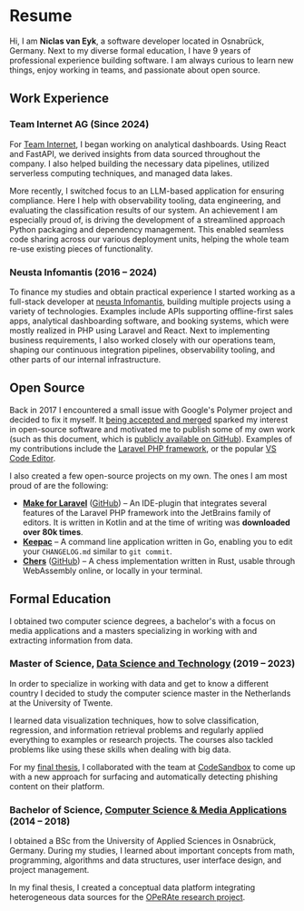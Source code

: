 # Resume

Hi, I am **Niclas van Eyk**, a software developer located in Osnabrück, Germany.
Next to my diverse formal education, I have 9 years of professional experience building software.
I am always curious to learn new things, enjoy working in teams, and passionate about open source.

## Work Experience

### Team Internet AG (Since 2024)

For [Team Internet](https://www.teaminternet.de/en), I began working on analytical dashboards.
Using React and FastAPI, we derived insights from data sourced throughout the company.
I also helped building the necessary data pipelines, utilized serverless computing techniques, and managed data lakes.

More recently, I switched focus to an LLM-based application for ensuring compliance.
Here I help with observability tooling, data engineering, and evaluating the classification results of our system.
An achievement I am especially proud of, is driving the development of a streamlined approach Python packaging and dependency management.
This enabled seamless code sharing across our various deployment units, helping the whole team re-use existing pieces of functionality.

### Neusta Infomantis (2016 – 2024)

To finance my studies and obtain practical experience I started working as a full-stack developer at [neusta Infomantis](https://neusta-infomantis.de), building multiple projects using a variety of technologies.
Examples include APIs supporting offline-first sales apps, analytical dashboarding software, and booking systems, which were mostly realized in PHP using Laravel and React.
Next to implementing business requirements, I also worked closely with our operations team, shaping our continuous integration pipelines, observability tooling, and other parts of our internal infrastructure.

## Open Source

Back in 2017 I encountered a small issue with Google's Polymer project and decided to fix it myself.
It [being accepted and merged](https://github.com/Polymer/polymer-cli/pull/903) sparked my interest in open-source software and motivated me to publish some of my own work (such as this document, which is [publicly available on GitHub](https://github.com/NiclasvanEyk/resume#open-source:~:text=publicly%20available%20on%20GitHub)).
Examples of my contributions include the [Laravel PHP framework](https://github.com/laravel/framework/commits?author=NiclasvanEyk), or the popular [VS Code Editor](https://github.com/microsoft/vscode/commits?author=NiclasvanEyk).

I also created a few open-source projects on my own.
The ones I am most proud of are the following:

- [**Make for Laravel**](https://plugins.jetbrains.com/plugin/14612-laravel-make) ([GitHub](https://github.com/NiclasvanEyk/jetbrains-laravel-make-integration)) – An IDE-plugin that integrates several features of the Laravel PHP framework into the JetBrains family of editors.
  It is written in Kotlin and at the time of writing was **downloaded over 80k times**.
- [**Keepac**](https://github.com/NiclasvanEyk/keepac) – A command line application written in Go, enabling you to edit your `CHANGELOG.md` similar to `git commit`.
- [**Chers**](https://chers.niclasve.me) ([GitHub](https://github.com/NiclasvanEyk/chers)) – A chess implementation written in Rust, usable through WebAssembly online, or locally in your terminal.

## Formal Education

I obtained two computer science degrees, a bachelor's with a focus on media applications and a masters specializing in working with and extracting information from data.

### Master of Science, [Data Science and Technology](https://www.utwente.nl/en/csc/programme/specializations/data-science-and-technology) (2019 – 2023)

In order to specialize in working with data and get to know a different country I decided to study the computer science master in the Netherlands at the University of Twente.

I learned data visualization techniques, how to solve classification, regression, and information retrieval problems and regularly applied everything to examples or research projects.
The courses also tackled problems like using these skills when dealing with big data.

For my [final thesis](https://essay.utwente.nl/94455), I collaborated with the team at [CodeSandbox](https://codesandbox.io) to come up with a new approach for surfacing and automatically detecting phishing content on their platform.

### Bachelor of Science, [Computer Science & Media Applications](https://www.hs-osnabrueck.de/en/study/study-offerings/bachelor/computer-science-and-media-applications-bsc) (2014 – 2018)

I obtained a BSc from the University of Applied Sciences in Osnabrück, Germany.
During my studies, I learned about important concepts from math, programming, algorithms and data structures, user interface design, and project management.

In my final thesis, I created a conceptual data platform integrating heterogeneous data sources for the [OPeRAte research project](https://www.hs-osnabrueck.de/en/research/search/laboratories-and-testing-facilities/lab-for-rf-frequency-and-mobile-communication/projects/operate/).
